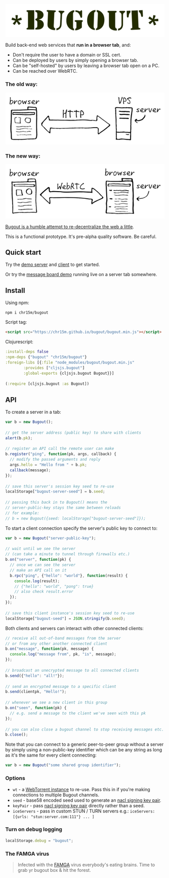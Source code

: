 <p align="center"><img src="docs/bugout-logo.svg"/></p>

Build back-end web services that **run in a browser tab**, and:

 * Don't require the user to have a domain or SSL cert.
 * Can be deployed by users by simply opening a browser tab.
 * Can be "self-hosted" by users by leaving a browser tab open on a PC.
 * Can be reached over WebRTC.

### The old way:

<p align="center"><img src="docs/bugout-old-way.svg"/></p>

### The new way:

<p align="center"><img src="docs/bugout-new-way.svg"/></p>

[Bugout is a humble attempt to re-decentralize the web a little](https://chr15m.github.io/on-self-hosting-and-decentralized-software.html).

This is a functional prototype. It's pre-alpha quality software. Be careful.

## Quick start

Try the [demo server](https://chr15m.github.io/bugout/) and [client](https://chr15m.github.io/bugout/client.html) to get started.

Or try the [message board demo](https://chr15m.github.io/bugout/examples/messageboard.html) running live on a server tab somewhere.

## Install

Using npm:

```shell
npm i chr15m/bugout
```

Script tag:

```html
<script src="https://chr15m.github.io/bugout/bugout.min.js"></script>
```

Clojurescript:

```clojure
:install-deps false
:npm-deps {"bugout" "chr15m/bugout"}
:foreign-libs [{:file "node_modules/bugout/bugout.min.js"
		:provides ["cljsjs.bugout"]
		:global-exports {cljsjs.bugout Bugout}}]

(:require [cljsjs.bugout :as Bugout])
```

## API

To create a server in a tab:

```javascript
var b = new Bugout();

// get the server address (public key) to share with clients
alert(b.pk);

// register an API call the remote user can make
b.register("ping", function(pk, args, callback) {
  // modify the passed arguments and reply
  args.hello = "Hello from " + b.pk;
  callback(message);
});

// save this server's session key seed to re-use
localStorage["bugout-server-seed"] = b.seed;

// passing this back in to Bugout() means the
// server-public-key stays the same between reloads
// for example:
// b = new Bugout({seed: localStorage["bugout-server-seed"]});
```

To start a client connection specify the server's public key to connect to:

```javascript
var b = new Bugout("server-public-key");

// wait until we see the server
// (can take a minute to tunnel through firewalls etc.)
b.on("server", function(pk) {
  // once we can see the server
  // make an API call on it
  b.rpc("ping", {"hello": "world"}, function(result) {
    console.log(result);
    // {"hello": "world", "pong": true}
    // also check result.error
  });
});

// save this client instance's session key seed to re-use
localStorage["bugout-seed"] = JSON.stringify(b.seed);
```

Both clients and servers can interact with other connected clients:

```javascript
// receive all out-of-band messages from the server
// or from any other another connected client
b.on("message", function(pk, message) {
  console.log("message from", pk, "is", message);
});

// broadcast an unecrypted message to all connected clients
b.send({"hello": "all!"});

// send an encrypted message to a specific client
b.send(clientpk, "Hello!");

// whenever we see a new client in this group
b.on("seen", function(pk) {
  // e.g. send a message to the client we've seen with this pk
});

// you can also close a bugout channel to stop receiving messages etc.
b.close();
```

Note that you can connect to a generic peer-to-peer group without a server by simply using a non-public-key identifier which can be any string as long as it's the same for every client connecting:

```javascript
var b = new Bugout("some shared group identifier");
```

### Options

 * `wt` - a [WebTorrent instance](https://webtorrent.io/docs) to re-use. Pass this in if you're making connections to multiple Bugout channels.
 * `seed` - base58 encoded seed used to generate an [nacl signing key pair](https://github.com/dchest/tweetnacl-js#signatures).
 * `keyPair` - pass [nacl signing key pair](https://github.com/dchest/tweetnacl-js#signatures) directly rather than a seed.
 * `iceServers` - pass in custom STUN / TURN servers e.g.: `iceServers: [{urls: "stun:server.com:111"} ... ]`

### Turn on debug logging

```javascript
localStorage.debug = "bugout";
```

### The FAMGA virus

> Infected with the [FAMGA](https://duckduckgo.com/?q=FAMGA) virus everybody's eating brains. Time to grab yr bugout box & hit the forest.

